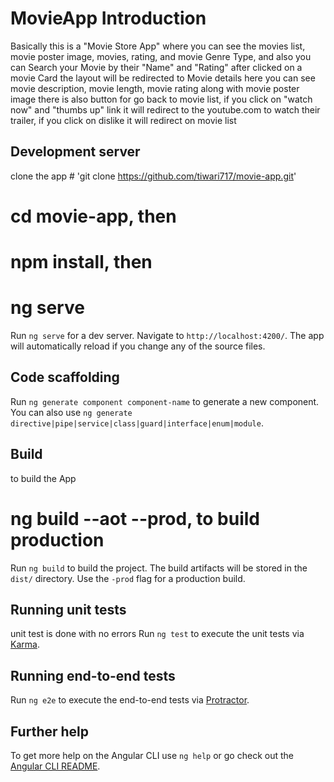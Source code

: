 # MovieApp Introduction

Basically this is a "Movie Store App" where you can see the movies list, movie poster image, movies, rating, and movie Genre Type,
and also you can Search your Movie by their "Name" and "Rating"
after clicked on a movie Card the layout will be redirected to Movie details
here you can see movie description, movie length, movie rating along with movie poster image
there is also button for go back to movie list,
if you click on "watch now" and "thumbs up" link it will redirect to the youtube.com to watch their trailer,
if you click on dislike it will redirect on movie list

## Development server
clone the app # 'git clone https://github.com/tiwari717/movie-app.git'
# cd movie-app, then
# npm install, then
# ng serve
Run `ng serve` for a dev server. Navigate to `http://localhost:4200/`. The app will automatically reload if you change any of the source files.

## Code scaffolding

Run `ng generate component component-name` to generate a new component. You can also use `ng generate directive|pipe|service|class|guard|interface|enum|module`.

## Build
to build the App
# ng build --aot --prod, to build production
Run `ng build` to build the project. The build artifacts will be stored in the `dist/` directory. Use the `-prod` flag for a production build.

## Running unit tests
unit test is done with no errors
Run `ng test` to execute the unit tests via [Karma](https://karma-runner.github.io).

## Running end-to-end tests

Run `ng e2e` to execute the end-to-end tests via [Protractor](http://www.protractortest.org/).

## Further help

To get more help on the Angular CLI use `ng help` or go check out the [Angular CLI README](https://github.com/tiwari717/movie-app.git/master/README.md).

